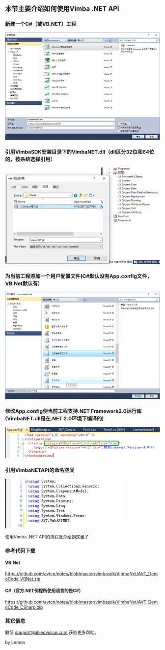 
##  本节主要介绍如何使用Vimba .NET API

### 新建一个C#（或VB.NET）工程
![GitHub](NetAPI1.png "GitHub,Social Coding")

### 引用VimbaSDK安装目录下的VimbaNET.dll（dll区分32位和64位的，按系统选择引用）

![GitHub](NetAPI2.png "GitHub,Social Coding")

### 为当前工程添加一个用户配置文件(C#默认没有App.config文件，VB.Net默认有）
![GitHub](NetAPI4.png "GitHub,Social Coding")
### 修改App.config使当前工程支持.NET Framework2.0运行库(VimbaNET.dll是在.NET 2.0环境下编译的)
![GitHub](Net5.png "GitHub,Social Coding")

### 引用VimbaNETAPI的命名空间

![GitHub](NetAPI6.png "GitHub,Social Coding")

使用Vimba .NET API的流程就介绍到这里了
### 参考代码下载
#### VB.Net
https://github.com/avtcn/notes/blob/master/vimbasdk/VimbaNet/AVT_DemoCode_VBNet.zip
#### C#（官方.NET例程所使用语言的是C#）
https://github.com/avtcn/notes/blob/master/vimbasdk/VimbaNet/AVT_DemoCode_CSharp.zip

### 其它信息
联系 support@alliedvision.com 获取更多帮助。

by Lemon
